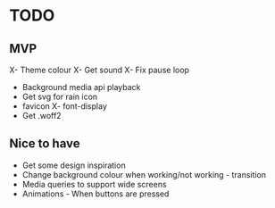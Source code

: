 # TODO

## MVP
X- Theme colour
X- Get sound
X- Fix pause loop
- Background media api playback
- Get svg for rain icon
- favicon
X- font-display
- Get .woff2

## Nice to have
- Get some design inspiration
- Change background colour when working/not working - transition
- Media queries to support wide screens
- Animations - When buttons are pressed